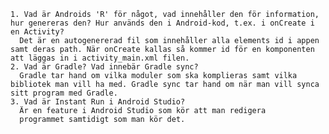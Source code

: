 
    1. Vad är Androids 'R' för något, vad innehåller den för information, hur genereras den? Hur används den i Android-kod, t.ex. i onCreate i en Activity?
      Det är en autogenererad fil som innehåller alla elements id i appen samt deras path. När onCreate kallas så kommer id för en komponenten att läggas in i activity_main.xml filen.
    2. Vad är Gradle? Vad innebär Gradle sync?
      Gradle tar hand om vilka moduler som ska komplieras samt vilka bibliotek man vill ha med. Gradle sync tar hand om när man vill synca sitt program med Gradle.
    3. Vad är Instant Run i Android Studio?
      Är en feature i Android Studio som kör att man redigera
      programmet samtidigt som man kör det.
